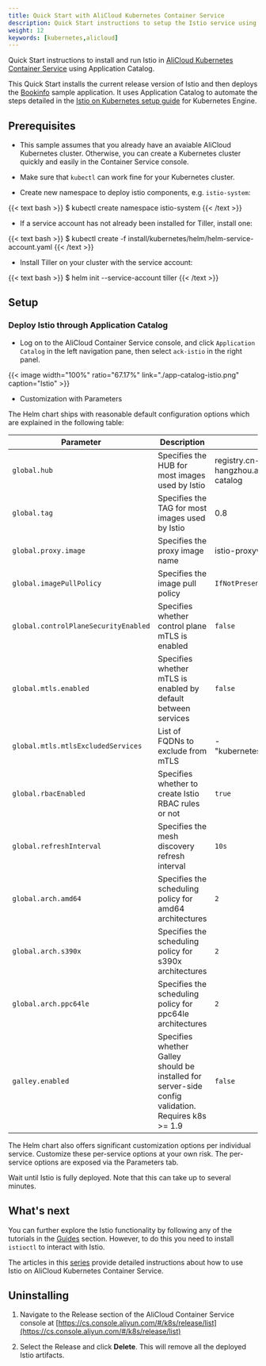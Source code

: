 ```yaml
---
title: Quick Start with AliCloud Kubernetes Container Service
description: Quick Start instructions to setup the Istio service using AliCloud Kubernetes Container Service
weight: 12
keywords: [kubernetes,alicloud]
---
```


Quick Start instructions to install and run Istio in [AliCloud Kubernetes Container Service](https://cs.console.aliyun.com/) using Application Catalog.

This Quick Start installs the current release version of Istio and then deploys the [Bookinfo](/docs/examples/bookinfo/) sample
application.  It uses Application Catalog to automate the steps detailed in the [Istio on Kubernetes setup guide](/docs/setup/kubernetes/quick-start/) for Kubernetes Engine.

## Prerequisites

- This sample assumes that you already have an avaiable AliCloud Kubernetes cluster. Otherwise, you can create a Kubernetes cluster quickly and easily in the Container Service console.

- Make sure that `kubectl` can work fine for your Kubernetes cluster.

- Create new namespace to deploy istio components, e.g. `istio-system`:

{{< text bash >}}
    $ kubectl create namespace istio-system
{{< /text >}}

- If a service account has not already been installed for Tiller, install one:

{{< text bash >}}
    $ kubectl create -f install/kubernetes/helm/helm-service-account.yaml
{{< /text >}}

- Install Tiller on your cluster with the service account:

{{< text bash >}}
    $ helm init --service-account tiller
{{< /text >}}

## Setup

### Deploy Istio through Application Catalog

-  Log on to the AliCloud Container Service console, and click `Application Catalog` in the left navigation pane, then select `ack-istio` in the right panel.

{{< image width="100%" ratio="67.17%"
    link="./app-catalog-istio.png"
    caption="Istio"
    >}}

-  Customization with Parameters

The Helm chart ships with reasonable default configuration options which are explained in the following table:

| Parameter                            | Description                                                  | Default                                    |
| ------------------------------------ | ------------------------------------------------------------ | ------------------------------------------ |
| `global.hub` | Specifies the HUB for most images used by Istio | registry.cn-hangzhou.aliyuncs.com/aliacs-app-catalog |
| `global.tag`                     | Specifies the TAG for most images used by Istio |    0.8       |
| `global.proxy.image`             | Specifies the proxy image name         | istio-proxyv2         |
| `global.imagePullPolicy`       | Specifies the image pull policy          | `IfNotPresent`        |
| `global.controlPlaneSecurityEnabled` | Specifies whether control plane mTLS is enabled | `false` |
| `global.mtls.enabled`        | Specifies whether mTLS is enabled by default between services| `false`  |
| `global.mtls.mtlsExcludedServices`  | List of FQDNs to exclude from mTLS | -"kubernetes.default.svc.cluster.local" |
| `global.rbacEnabled` | Specifies whether to create Istio RBAC rules or not | `true` |
| `global.refreshInterval` | Specifies the mesh discovery refresh interval | `10s` |
| `global.arch.amd64` | Specifies the scheduling policy for amd64 architectures | `2` |
| `global.arch.s390x` | Specifies the scheduling policy for s390x architectures | `2` |
| `global.arch.ppc64le` | Specifies the scheduling policy for ppc64le architectures| `2` |
| `galley.enabled` | Specifies whether Galley should be installed for server-side config validation. Requires k8s >= 1.9 | `false` |

The Helm chart also offers significant customization options per individual service. Customize these per-service options at your own risk. The per-service options are exposed via the Parameters tab.

Wait until Istio is fully deployed. Note that this can take up to several minutes.

## What's next

You can further explore the Istio functionality by following any of the tutorials in the [Guides](/docs/guides/) section. However, to do this you need to install `istioctl` to interact with Istio.

The articles in this [series](https://yq.aliyun.com/articles/599874) provide detailed instructions about how to use Istio on AliCloud Kubernetes Container Service.

## Uninstalling

1. Navigate to the Release section of the AliCloud Container Service console at [https://cs.console.aliyun.com/#/k8s/release/list](https://cs.console.aliyun.com/#/k8s/release/list)

1. Select the Release and click **Delete**. This will remove all the deployed Istio artifacts.